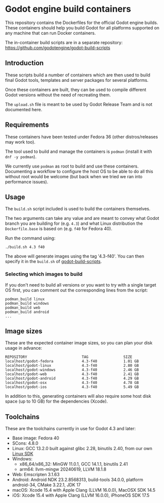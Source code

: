 # Godot engine build containers

This repository contains the Dockerfiles for the official Godot engine builds.
These containers should help you build Godot for all platforms supported on
any machine that can run Docker containers.

The in-container build scripts are in a separate repository:
https://github.com/godotengine/godot-build-scripts


## Introduction

These scripts build a number of containers which are then used to build final
Godot tools, templates and server packages for several platforms.

Once these containers are built, they can be used to compile different Godot
versions without the need of recreating them.

The `upload.sh` file is meant to be used by Godot Release Team and is not
documented here.


## Requirements

These containers have been tested under Fedora 36 (other distros/releases may work too).

The tool used to build and manage the containers is `podman` (install it with `dnf -y podman`).

We currently use `podman` as root to build and use these containers. Documenting a workflow to
configure the host OS to be able to do all this without root would be welcome (but back when we
tried we ran into performance issues).


## Usage

The `build.sh` script included is used to build the containers themselves.

The two arguments can take any value and are meant to convey what Godot branch
you are building for (e.g. `4.3`) and what Linux distribution the `Dockerfile.base`
is based on (e.g. `f40` for Fedora 40).

Run the command using:

    ./build.sh 4.3 f40

The above will generate images using the tag '4.3-f40'.
You can then specify it in the `build.sh` of
[godot-build-scripts](https://github.com/godotengine/godot-build-scripts).


### Selecting which images to build

If you don't need to build all versions or you want to try with a single target OS first,
you can comment out the corresponding lines from the script:

    podman_build linux
    podman_build windows
    podman_build web
    podman_build android
    ...


## Image sizes

These are the expected container image sizes, so you can plan your disk usage in advance:

    REPOSITORY                         TAG                SIZE
    localhost/godot-fedora             4.3-f40            1.01 GB
    localhost/godot-linux              4.3-f40            2.80 GB
    localhost/godot-windows            4.3-f40            2.46 GB
    localhost/godot-web                4.3-f40            2.41 GB
    localhost/godot-android            4.3-f40            4.29 GB
    localhost/godot-osx                4.3-f40            4.78 GB
    localhost/godot-ios                4.3-f40            5.49 GB

In addition to this, generating containers will also require some host disk space
(up to 10 GB) for the dependencies (Xcode).


## Toolchains

These are the toolchains currently in use for Godot 4.3 and later:

- Base image: Fedora 40
- SCons: 4.8.0
- Linux: GCC 13.2.0 built against glibc 2.28, binutils 2.40, from our own [Linux SDK](https://github.com/godotengine/buildroot)
- Windows:
  * x86_64/x86_32: MinGW 11.0.1, GCC 14.1.1, binutils 2.41
  * arm64: llvm-mingw 20240619, LLVM 18.1.8
- Web: Emscripten 3.1.63
- Android: Android NDK 23.2.8568313, build-tools 34.0.0, platform android-34, CMake 3.22.1, JDK 17
- macOS: Xcode 15.4 with Apple Clang (LLVM 16.0.0), MacOSX SDK 14.5
- iOS: Xcode 15.4 with Apple Clang (LLVM 16.0.0), iPhoneOS SDK 17.5
